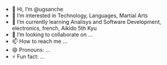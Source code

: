 - 👋 Hi, I’m @ugsanche
- 👀 I’m interested in Technology, Languages, Martial Arts
- 🌱 I’m currently learning Analisys and Software Development, electronics, french, Aikido 5th Kyu
- 💞️ I’m looking to collaborate on ...
- 📫 How to reach me ...
- 😄 Pronouns: ...
- ⚡ Fun fact: ...

<!---
ugsanche/ugsanche is a ✨ special ✨ repository because its `README.md` (this file) appears on your GitHub profile.
You can click the Preview link to take a look at your changes.
--->

